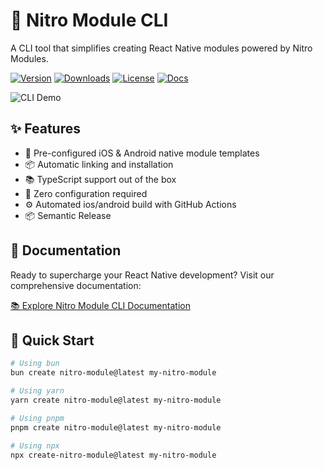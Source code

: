 # 🚀 Nitro Module CLI

A CLI tool that simplifies creating React Native modules powered by Nitro Modules.

[![Version](https://img.shields.io/npm/v/create-nitro-module.svg)](https://www.npmjs.com/package/create-nitro-module)
[![Downloads](https://img.shields.io/npm/dm/create-nitro-module.svg)](https://www.npmjs.com/package/create-nitro-module)
[![License](https://img.shields.io/npm/l/create-nitro-module.svg)](LICENSE)
[![Docs](https://img.shields.io/badge/docs-available-brightgreen.svg)](https://patrickkabwe.github.io/create-nitro-module/)

![CLI Demo](https://raw.githubusercontent.com/patrickkabwe/nitro-cli/refs/heads/main/assets/nitro-module-cli.gif)

## ✨ Features

- 📱 Pre-configured iOS & Android native module templates
- 📦 Automatic linking and installation
- 📚 TypeScript support out of the box
- 🔧 Zero configuration required
- ⚙️ Automated ios/android build with GitHub Actions
- 📦 Semantic Release

## 📖 Documentation

Ready to supercharge your React Native development? Visit our comprehensive documentation:

[📚 Explore Nitro Module CLI Documentation](https://patrickkabwe.github.io/create-nitro-module/)

## 🚀 Quick Start

```bash
# Using bun
bun create nitro-module@latest my-nitro-module

# Using yarn
yarn create nitro-module@latest my-nitro-module

# Using pnpm
pnpm create nitro-module@latest my-nitro-module

# Using npx
npx create-nitro-module@latest my-nitro-module
```
